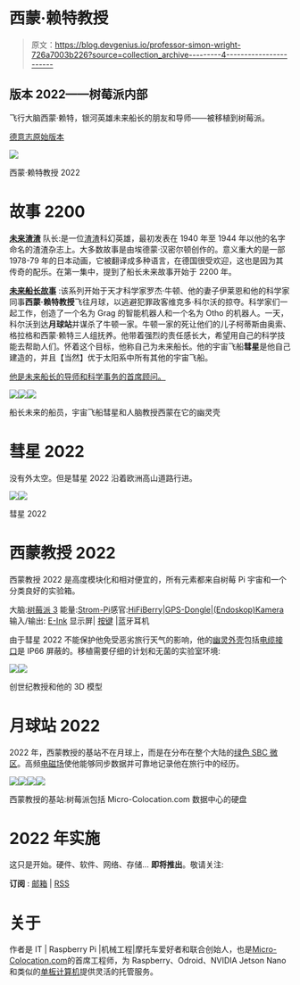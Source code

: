 # 西蒙·赖特教授

> 原文：<https://blog.devgenius.io/professor-simon-wright-726a7003b226?source=collection_archive---------4----------------------->

## 版本 2022——树莓派内部

飞行大脑西蒙·赖特，银河英雄未来船长的朋友和导师——被移植到树莓派。

[德意志原始版本](https://dck-one.medium.com/professor-simon-wright-bbb7ee099142)

![](img/22e76135c95ff857a6645b511d84eba6.png)

西蒙·赖特教授 2022

# 故事 2200

[**未来渣渣**](https://en.wikipedia.org/wiki/Captain_Future) 队长:是一位[渣渣](https://en.wikipedia.org/wiki/Pulp_magazine)科幻英雄，最初发表在 1940 年至 1944 年以他的名字命名的渣渣杂志上。大多数故事是由埃德蒙·汉密尔顿创作的。意义重大的是一部 1978-79 年的日本动画，它被翻译成多种语言，在德国很受欢迎，这也是因为其传奇的配乐。在第一集中，提到了船长未来故事开始于 2200 年。

[**未来船长故事**](https://en.wikipedia.org/wiki/Captain_Future#Story_overview) :该系列开始于天才科学家罗杰·牛顿、他的妻子伊莱恩和他的科学家同事**西蒙·赖特教授**飞往月球，以逃避犯罪政客维克多·科尔沃的掠夺。科学家们一起工作，创造了一个名为 Grag 的智能机器人和一个名为 Otho 的机器人。一天，科尔沃到达**月球站**并谋杀了牛顿一家。牛顿一家的死让他们的儿子柯蒂斯由奥索、格拉格和西蒙·赖特三人组抚养。他带着强烈的责任感长大，希望用自己的科学技能去帮助人们。怀着这个目标，他称自己为未来船长。他的宇宙飞船**彗星**是他自己建造的，并且【当然】优于太阳系中所有其他的宇宙飞船。

[他是未来船长的导师和科学事务的首席顾问。](https://en.wikipedia.org/wiki/Captain_Future#Characters)

![](img/b285c8e2af7e025c9de18c196a494fdc.png)![](img/7b1aec3775c3153d86580aefa7c38007.png)![](img/ff3a460132b5c59d7e0ac9d8bf078dec.png)

船长未来的船员，宇宙飞船彗星和人脑教授西蒙在它的幽灵壳

# 彗星 2022

没有外太空。但是彗星 2022 沿着欧洲高山道路行进。

![](img/797a917ebfcc3a68cad7fcb3f290eba7.png)![](img/cb0f5635a920095869cf5f629c5f0595.png)

彗星 2022

# 西蒙教授 2022

西蒙教授 2022 是高度模块化和相对便宜的，所有元素都来自树莓 Pi 宇宙和一个分类良好的实验箱。

大脑:[树莓派 3](https://www.raspberrypi.com/products/raspberry-pi-3-model-b/)
能量:[Strom-Pi](https://joy-it.net/en/products/rb-strompi3)感官:[HiFiBerry](https://www.hifiberry.com/)|[GPS-Dongle](https://smile.amazon.de/gp/product/B07MY2VD3H)|[(Endoskop)Kamera](https://smile.amazon.de/gp/product/B076QBGYB8)
输入/输出: [E-Ink](https://www.waveshare.com/2.9inch-e-paper-module.htm) 显示屏| [按键](https://www.voelkner.de/products/73350/TRU-Components-GQ16F-10-J-N-Vandalismusgeschuetzter-Drucktaster-48-V-DC-2A-1-x-Aus-Ein-tastend-IP65-1St..html) |蓝牙耳机

由于彗星 2022 不能保护他免受恶劣旅行天气的影响，他的[幽灵外壳](https://en.wikipedia.org/wiki/Ghost_in_the_Shell)包括[电缆接口](https://en.wikipedia.org/wiki/Cable_gland)是 IP66 屏蔽的。移植需要仔细的计划和无菌的实验室环境:

![](img/e1046f640e11ce9fdf37c06748f34df1.png)![](img/34272d19660df4aa882ff646f06d7e00.png)

创世纪教授和他的 3D 模型

# 月球站 2022

2022 年，西蒙教授的基站不在月球上，而是在分布在整个大陆的[绿色 SBC 微区](https://micro-colocation.com/)。高频[电磁场](https://en.wikipedia.org/wiki/Cellular_network)使他能够同步数据并可靠地记录他在旅行中的经历。

![](img/8e5688483433b66477fba1ee3e55e8f8.png)![](img/3734ccbac86fa2e26499d7b26c436b74.png)![](img/87bacf443b00c81db0b0bfa757094000.png)![](img/b966a5db73f74a9bb368b35bd2885a7b.png)

西蒙教授的基站:树莓派包括 Micro-Colocation.com 数据中心的硬盘

# 2022 年实施

这只是开始。硬件、软件、网络、存储… **即将推出**。敬请关注:

**订阅** : [邮箱](https://dck-one.medium.com/subscribe) | [RSS](https://medium.com/feed/@dck-one)

# 关于

作者是 IT | Raspberry Pi |机械工程|摩托车爱好者和联合创始人，也是[Micro-Colocation.com](https://micro-colocation.com/)的首席工程师，为 Raspberry、Odroid、NVIDIA Jetson Nano 和类似的[单板计算机](https://en.wikipedia.org/wiki/Single-board_computer)提供灵活的托管服务。
